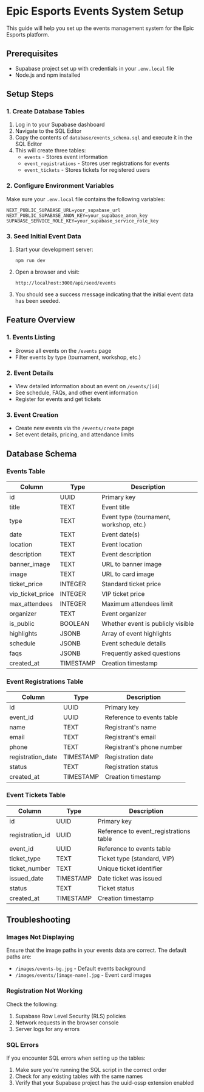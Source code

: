 # Epic Esports Events System Setup

This guide will help you set up the events management system for the Epic Esports platform.

## Prerequisites

- Supabase project set up with credentials in your `.env.local` file
- Node.js and npm installed

## Setup Steps

### 1. Create Database Tables

1. Log in to your Supabase dashboard
2. Navigate to the SQL Editor
3. Copy the contents of `database/events_schema.sql` and execute it in the SQL Editor
4. This will create three tables:
   - `events` - Stores event information
   - `event_registrations` - Stores user registrations for events
   - `event_tickets` - Stores tickets for registered users

### 2. Configure Environment Variables

Make sure your `.env.local` file contains the following variables:

```
NEXT_PUBLIC_SUPABASE_URL=your_supabase_url
NEXT_PUBLIC_SUPABASE_ANON_KEY=your_supabase_anon_key
SUPABASE_SERVICE_ROLE_KEY=your_supabase_service_role_key
```

### 3. Seed Initial Event Data

1. Start your development server:
   ```
   npm run dev
   ```

2. Open a browser and visit:
   ```
   http://localhost:3000/api/seed/events
   ```

3. You should see a success message indicating that the initial event data has been seeded.

## Feature Overview

### 1. Events Listing
- Browse all events on the `/events` page
- Filter events by type (tournament, workshop, etc.)

### 2. Event Details
- View detailed information about an event on `/events/[id]`
- See schedule, FAQs, and other event information
- Register for events and get tickets

### 3. Event Creation
- Create new events via the `/events/create` page
- Set event details, pricing, and attendance limits

## Database Schema

### Events Table
| Column           | Type      | Description                           |
|------------------|-----------|---------------------------------------|
| id               | UUID      | Primary key                           |
| title            | TEXT      | Event title                           |
| type             | TEXT      | Event type (tournament, workshop, etc.) |
| date             | TEXT      | Event date(s)                         |
| location         | TEXT      | Event location                        |
| description      | TEXT      | Event description                     |
| banner_image     | TEXT      | URL to banner image                   |
| image            | TEXT      | URL to card image                     |
| ticket_price     | INTEGER   | Standard ticket price                 |
| vip_ticket_price | INTEGER   | VIP ticket price                      |
| max_attendees    | INTEGER   | Maximum attendees limit               |
| organizer        | TEXT      | Event organizer                       |
| is_public        | BOOLEAN   | Whether event is publicly visible     |
| highlights       | JSONB     | Array of event highlights             |
| schedule         | JSONB     | Event schedule details                |
| faqs             | JSONB     | Frequently asked questions            |
| created_at       | TIMESTAMP | Creation timestamp                    |

### Event Registrations Table
| Column           | Type      | Description                           |
|------------------|-----------|---------------------------------------|
| id               | UUID      | Primary key                           |
| event_id         | UUID      | Reference to events table             |
| name             | TEXT      | Registrant's name                     |
| email            | TEXT      | Registrant's email                    |
| phone            | TEXT      | Registrant's phone number             |
| registration_date| TIMESTAMP | Registration date                     |
| status           | TEXT      | Registration status                   |
| created_at       | TIMESTAMP | Creation timestamp                    |

### Event Tickets Table
| Column           | Type      | Description                           |
|------------------|-----------|---------------------------------------|
| id               | UUID      | Primary key                           |
| registration_id  | UUID      | Reference to event_registrations table|
| event_id         | UUID      | Reference to events table             |
| ticket_type      | TEXT      | Ticket type (standard, VIP)           |
| ticket_number    | TEXT      | Unique ticket identifier              |
| issued_date      | TIMESTAMP | Date ticket was issued                |
| status           | TEXT      | Ticket status                         |
| created_at       | TIMESTAMP | Creation timestamp                    |

## Troubleshooting

### Images Not Displaying
Ensure that the image paths in your events data are correct. The default paths are:
- `/images/events-bg.jpg` - Default events background
- `/images/events/[image-name].jpg` - Event card images

### Registration Not Working
Check the following:
1. Supabase Row Level Security (RLS) policies
2. Network requests in the browser console
3. Server logs for any errors

### SQL Errors
If you encounter SQL errors when setting up the tables:
1. Make sure you're running the SQL script in the correct order
2. Check for any existing tables with the same names
3. Verify that your Supabase project has the uuid-ossp extension enabled 